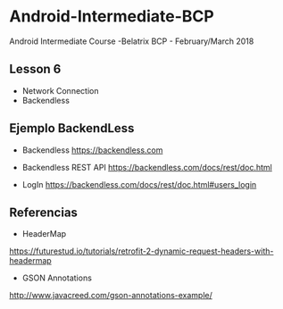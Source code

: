 # Android-Intermediate-BCP

Android Intermediate Course -Belatrix BCP - February/March 2018

## Lesson 6

  - Network Connection
  - Backendless

## Ejemplo BackendLess

- Backendless https://backendless.com

- Backendless REST API https://backendless.com/docs/rest/doc.html

- LogIn https://backendless.com/docs/rest/doc.html#users_login

## Referencias

- HeaderMap

https://futurestud.io/tutorials/retrofit-2-dynamic-request-headers-with-headermap

- GSON Annotations

http://www.javacreed.com/gson-annotations-example/


